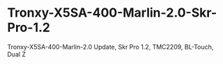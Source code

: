# Tronxy-X5SA-400-Marlin-2.0-Skr-Pro-1.2
Tronxy-X5SA-400-Marlin-2.0 Update, Skr Pro 1.2, TMC2209, BL-Touch, Dual Z
